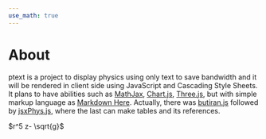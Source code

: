 ```yaml
---
use_math: true
---
```


# About
ptext is a project to display physics using only text to save bandwidth and it will be rendered in client side using JavaScript and Cascading Style Sheets. It plans to have abilities such as [MathJax](https://www.mathjax.org), [Chart.js](https://www.chartjs.org), [Three.js](https://threejs.org), but with simple markup language as [Markdown Here](https://markdown-here.com). Actually, there was [butiran.js](https://github.com/dudung/butiran.js) followed by [jsxPhys.js](https://github.com/dudung/jsxphys), where the last can make tables and its references.

$r^5 z- \sqrt{g}$
